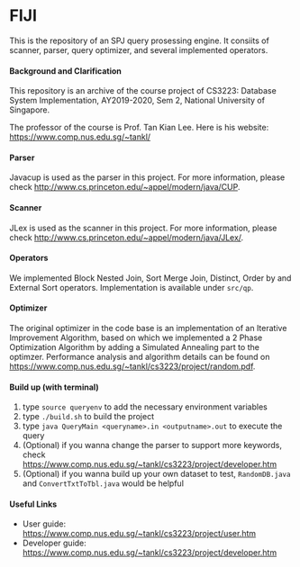 # FIJI

This is the repository of an SPJ query prosessing engine. It consiits of scanner, parser, query optimizer, and several implemented operators. 

#### Background and Clarification

This repository is an archive of the course project of CS3223: Database System Implementation, AY2019-2020, Sem 2, National University of Singapore.

The professor of the course is Prof. Tan Kian Lee. Here is his website: https://www.comp.nus.edu.sg/~tankl/

#### Parser

Javacup is used as the parser in this project. For more information, please check http://www.cs.princeton.edu/~appel/modern/java/CUP.

#### Scanner

JLex is used as the scanner in this project. For more information, please check http://www.cs.princeton.edu/~appel/modern/java/JLex/.

#### Operators

We implemented Block Nested Join, Sort Merge Join, Distinct, Order by and External Sort operators. Implementation is available under `src/qp`.

#### Optimizer

The original optimizer in the code base is an implementation of an Iterative Improvement Algorithm, based on which we implemented a 2 Phase Optimization Algorithm by adding a Simulated Annealing part to the optimzer. Performance analysis and algorithm details can be found on https://www.comp.nus.edu.sg/~tankl/cs3223/project/random.pdf.

#### Build up (with terminal)

1. type `source queryenv` to add the necessary environment variables
2. type `./build.sh` to build the project
3. type `java QueryMain <queryname>.in <outputname>.out` to execute the query
4. (Optional) if you wanna change the parser to support more keywords, check https://www.comp.nus.edu.sg/~tankl/cs3223/project/developer.htm
5. (Optional) if you wanna build up your own dataset to test, `RandomDB.java` and `ConvertTxtToTbl.java` would be helpful

#### Useful Links

- User guide: https://www.comp.nus.edu.sg/~tankl/cs3223/project/user.htm
- Developer guide: https://www.comp.nus.edu.sg/~tankl/cs3223/project/developer.htm
